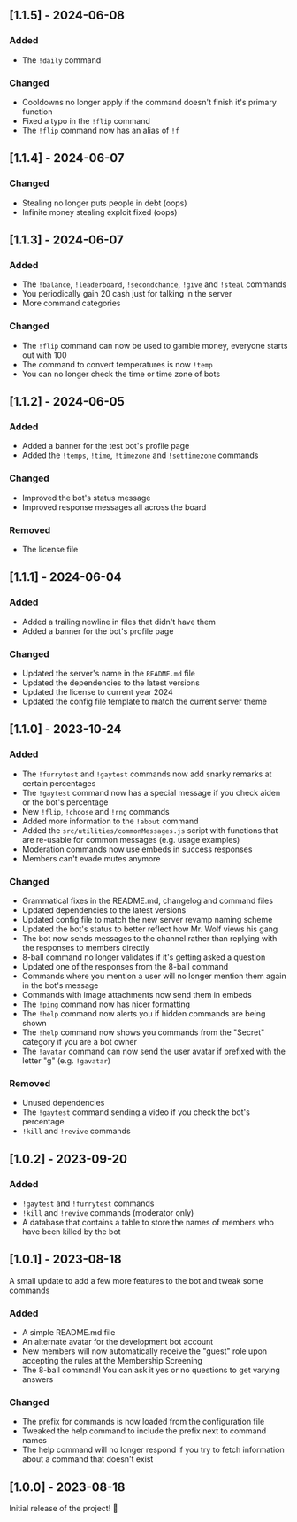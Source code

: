 ## [1.1.5] - 2024-06-08

### Added

- The `!daily` command

### Changed

- Cooldowns no longer apply if the command doesn't finish it's primary function
- Fixed a typo in the `!flip` command
- The `!flip` command now has an alias of `!f`

## [1.1.4] - 2024-06-07

### Changed

- Stealing no longer puts people in debt (oops)
- Infinite money stealing exploit fixed (oops)

## [1.1.3] - 2024-06-07

### Added

- The `!balance`, `!leaderboard`, `!secondchance`, `!give` and `!steal` commands
- You periodically gain 20 cash just for talking in the server
- More command categories

### Changed

- The `!flip` command can now be used to gamble money, everyone starts out with 100
- The command to convert temperatures is now `!temp`
- You can no longer check the time or time zone of bots

## [1.1.2] - 2024-06-05

### Added

- Added a banner for the test bot's profile page
- Added the `!temps`, `!time`, `!timezone` and `!settimezone` commands

### Changed

- Improved the bot's status message
- Improved response messages all across the board

### Removed

- The license file

## [1.1.1] - 2024-06-04

### Added

- Added a trailing newline in files that didn't have them
- Added a banner for the bot's profile page

### Changed

- Updated the server's name in the `README.md` file
- Updated the dependencies to the latest versions
- Updated the license to current year 2024
- Updated the config file template to match the current server theme

## [1.1.0] - 2023-10-24

### Added

- The `!furrytest` and `!gaytest` commands now add snarky remarks at certain percentages
- The `!gaytest` command now has a special message if you check aiden or the bot's percentage
- New `!flip`, `!choose` and `!rng` commands
- Added more information to the `!about` command
- Added the `src/utilities/commonMessages.js` script with functions that are re-usable for common messages (e.g. usage examples)
- Moderation commands now use embeds in success responses
- Members can't evade mutes anymore

### Changed

- Grammatical fixes in the README.md, changelog and command files
- Updated dependencies to the latest versions
- Updated config file to match the new server revamp naming scheme
- Updated the bot's status to better reflect how Mr. Wolf views his gang
- The bot now sends messages to the channel rather than replying with the responses to members directly
- 8-ball command no longer validates if it's getting asked a question
- Updated one of the responses from the 8-ball command
- Commands where you mention a user will no longer mention them again in the bot's message
- Commands with image attachments now send them in embeds
- The `!ping` command now has nicer formatting
- The `!help` command now alerts you if hidden commands are being shown
- The `!help` command now shows you commands from the "Secret" category if you are a bot owner
- The `!avatar` command can now send the user avatar if prefixed with the letter "g" (e.g. `!gavatar`)

### Removed

- Unused dependencies
- The `!gaytest` command sending a video if you check the bot's percentage
- `!kill` and `!revive` commands

## [1.0.2] - 2023-09-20

### Added

- `!gaytest` and `!furrytest` commands
- `!kill` and `!revive` commands (moderator only)
- A database that contains a table to store the names of members who have been killed by the bot

## [1.0.1] - 2023-08-18

A small update to add a few more features to the bot and tweak some commands

### Added

- A simple README.md file
- An alternate avatar for the development bot account
- New members will now automatically receive the "guest" role upon accepting the rules at the Membership Screening
- The 8-ball command! You can ask it yes or no questions to get varying answers

### Changed

- The prefix for commands is now loaded from the configuration file
- Tweaked the help command to include the prefix next to command names
- The help command will no longer respond if you try to fetch information about a command that doesn't exist

## [1.0.0] - 2023-08-18
  
Initial release of the project! 🎉
